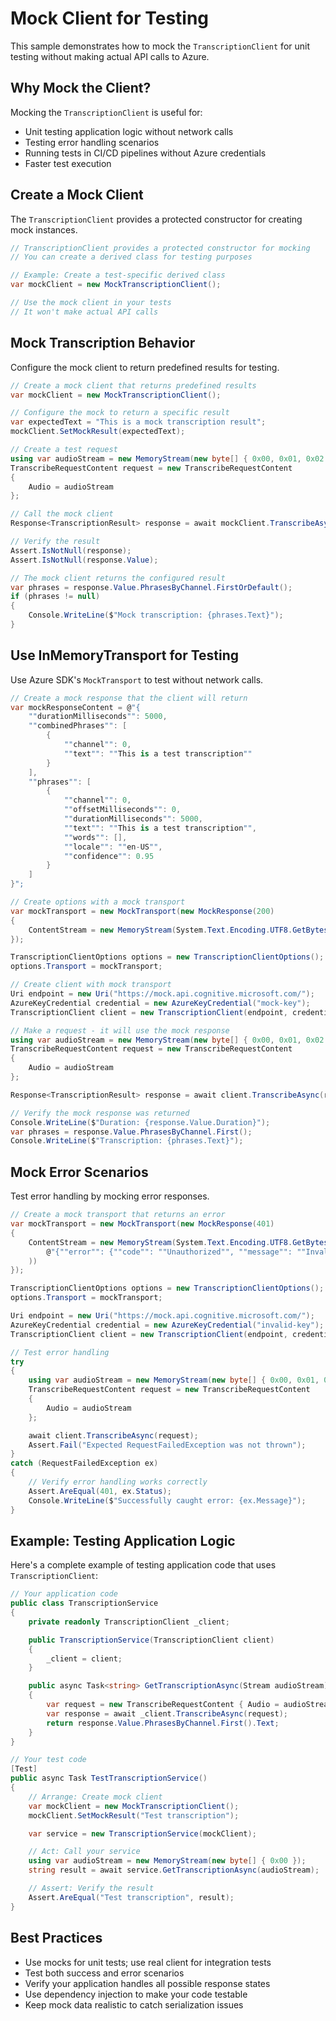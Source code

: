 # Mock Client for Testing

This sample demonstrates how to mock the `TranscriptionClient` for unit testing without making actual API calls to Azure.

## Why Mock the Client?

Mocking the `TranscriptionClient` is useful for:
- Unit testing application logic without network calls
- Testing error handling scenarios
- Running tests in CI/CD pipelines without Azure credentials
- Faster test execution

## Create a Mock Client

The `TranscriptionClient` provides a protected constructor for creating mock instances.

```C# Snippet:CreateMockTranscriptionClient
// TranscriptionClient provides a protected constructor for mocking
// You can create a derived class for testing purposes

// Example: Create a test-specific derived class
var mockClient = new MockTranscriptionClient();

// Use the mock client in your tests
// It won't make actual API calls
```

## Mock Transcription Behavior

Configure the mock client to return predefined results for testing.

```C# Snippet:MockTranscriptionBehavior
// Create a mock client that returns predefined results
var mockClient = new MockTranscriptionClient();

// Configure the mock to return a specific result
var expectedText = "This is a mock transcription result";
mockClient.SetMockResult(expectedText);

// Create a test request
using var audioStream = new MemoryStream(new byte[] { 0x00, 0x01, 0x02 });
TranscribeRequestContent request = new TranscribeRequestContent
{
    Audio = audioStream
};

// Call the mock client
Response<TranscriptionResult> response = await mockClient.TranscribeAsync(request);

// Verify the result
Assert.IsNotNull(response);
Assert.IsNotNull(response.Value);

// The mock client returns the configured result
var phrases = response.Value.PhrasesByChannel.FirstOrDefault();
if (phrases != null)
{
    Console.WriteLine($"Mock transcription: {phrases.Text}");
}
```

## Use InMemoryTransport for Testing

Use Azure SDK's `MockTransport` to test without network calls.

```C# Snippet:UseInMemoryTransport
// Create a mock response that the client will return
var mockResponseContent = @"{
    ""durationMilliseconds"": 5000,
    ""combinedPhrases"": [
        {
            ""channel"": 0,
            ""text"": ""This is a test transcription""
        }
    ],
    ""phrases"": [
        {
            ""channel"": 0,
            ""offsetMilliseconds"": 0,
            ""durationMilliseconds"": 5000,
            ""text"": ""This is a test transcription"",
            ""words"": [],
            ""locale"": ""en-US"",
            ""confidence"": 0.95
        }
    ]
}";

// Create options with a mock transport
var mockTransport = new MockTransport(new MockResponse(200)
{
    ContentStream = new MemoryStream(System.Text.Encoding.UTF8.GetBytes(mockResponseContent))
});

TranscriptionClientOptions options = new TranscriptionClientOptions();
options.Transport = mockTransport;

// Create client with mock transport
Uri endpoint = new Uri("https://mock.api.cognitive.microsoft.com/");
AzureKeyCredential credential = new AzureKeyCredential("mock-key");
TranscriptionClient client = new TranscriptionClient(endpoint, credential, options);

// Make a request - it will use the mock response
using var audioStream = new MemoryStream(new byte[] { 0x00, 0x01, 0x02 });
TranscribeRequestContent request = new TranscribeRequestContent
{
    Audio = audioStream
};

Response<TranscriptionResult> response = await client.TranscribeAsync(request);

// Verify the mock response was returned
Console.WriteLine($"Duration: {response.Value.Duration}");
var phrases = response.Value.PhrasesByChannel.First();
Console.WriteLine($"Transcription: {phrases.Text}");
```

## Mock Error Scenarios

Test error handling by mocking error responses.

```C# Snippet:MockErrorScenarios
// Create a mock transport that returns an error
var mockTransport = new MockTransport(new MockResponse(401)
{
    ContentStream = new MemoryStream(System.Text.Encoding.UTF8.GetBytes(
        @"{""error"": {""code"": ""Unauthorized"", ""message"": ""Invalid API key""}}"
    ))
});

TranscriptionClientOptions options = new TranscriptionClientOptions();
options.Transport = mockTransport;

Uri endpoint = new Uri("https://mock.api.cognitive.microsoft.com/");
AzureKeyCredential credential = new AzureKeyCredential("invalid-key");
TranscriptionClient client = new TranscriptionClient(endpoint, credential, options);

// Test error handling
try
{
    using var audioStream = new MemoryStream(new byte[] { 0x00, 0x01, 0x02 });
    TranscribeRequestContent request = new TranscribeRequestContent
    {
        Audio = audioStream
    };

    await client.TranscribeAsync(request);
    Assert.Fail("Expected RequestFailedException was not thrown");
}
catch (RequestFailedException ex)
{
    // Verify error handling works correctly
    Assert.AreEqual(401, ex.Status);
    Console.WriteLine($"Successfully caught error: {ex.Message}");
}
```

## Example: Testing Application Logic

Here's a complete example of testing application code that uses `TranscriptionClient`:

```csharp
// Your application code
public class TranscriptionService
{
    private readonly TranscriptionClient _client;

    public TranscriptionService(TranscriptionClient client)
    {
        _client = client;
    }

    public async Task<string> GetTranscriptionAsync(Stream audioStream)
    {
        var request = new TranscribeRequestContent { Audio = audioStream };
        var response = await _client.TranscribeAsync(request);
        return response.Value.PhrasesByChannel.First().Text;
    }
}

// Your test code
[Test]
public async Task TestTranscriptionService()
{
    // Arrange: Create mock client
    var mockClient = new MockTranscriptionClient();
    mockClient.SetMockResult("Test transcription");

    var service = new TranscriptionService(mockClient);

    // Act: Call your service
    using var audioStream = new MemoryStream(new byte[] { 0x00 });
    string result = await service.GetTranscriptionAsync(audioStream);

    // Assert: Verify the result
    Assert.AreEqual("Test transcription", result);
}
```

## Best Practices

- Use mocks for unit tests; use real client for integration tests
- Test both success and error scenarios
- Verify your application handles all possible response states
- Use dependency injection to make your code testable
- Keep mock data realistic to catch serialization issues
